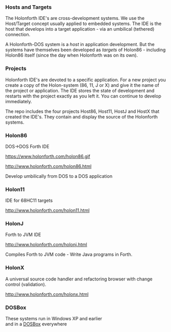 ### Hosts and Targets
The Holonforth IDE's are cross-development systems. We use the Host/Target concept usually applied to embedded systems. 
The IDE is the host that develops into a target application - via an umbilical (tethered) connection. 

A Holonforth-DOS system is a *host* in application development. But the systems have themselves been developed as *targets* of Holon86 - including Holon86 itself (since the day when Holonforth was on its own). 

### Projects
Holonforth IDE's are devoted to a specific application. For a new project you create a copy of the Holon-system (86, 11, J or X) and give it the name of the project or application. The IDE stores the state of development and restarts with the project exactly as you left it. You can continue to develop immediately.

The repo includes the four projects Host86, Host11, HostJ and HostX that created the IDE's. They contain and display the source of the Holonforth systems.


### Holon86 
DOS->DOS Forth IDE

https://www.holonforth.com/holon86.gif

http://www.holonforth.com/holon86.html 
  
Develop umbilically from DOS to a DOS application 

### Holon11 
IDE for 68HC11 targets

http://www.holonforth.com/holon11.html 
 

### HolonJ
Forth to JVM IDE

http://www.holonforth.com/holonj.html
  
Compiles Forth to JVM code - Write Java programs in Forth.

### HolonX
A universal source code handler and refactoring browser with change control (validation).

http://www.holonforth.com/holonx.html

### DOSBox

These systems run in Windows XP and earlier  
and in a [DOSBox](https://www.dosbox.com/wiki) everywhere

